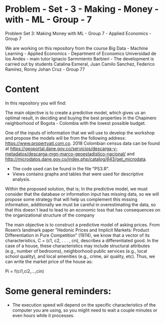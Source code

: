 # Problem - Set - 3 - Making - Money - with - ML - Group - 7
Problem Set 3: Making Money with ML - Group 7 - Applied Economics - Group 7

We are working on this repository from the course Big Data - Machine Learning - Applied Economics - Department of Economics Universidad de los Andes - main tutor Ignacio Sarmmiento Barbieri - The development is carried out by students Catalina Esmeral, Juan Camilo Sanchez, Federico Ramírez, Ronny Johan Cruz - Group 77

# Content

In this repository you will find:

The main objective is to create a predictive model, which gives us an optimal result, in deciding and buying the best properties in the Chapinero neighborhood of Bogota  - Colombia with the lowest possible budget.

One of the inputs of information that we will use to develop the workshop and propose the models will be from the following address: https://www.propertyati.com.co. 2018 Colombian census data can be found at https://geoportal.dane.gov.co/servicios/descarga-y-metadatos/descarga-mgn-marco-geoestadistico-nacional/ and http://microdatos.dane.gov.co/index.php/catalog/643/get_microdata.

-  The code used can be found in the file "PS3.R".
-  Views contains graphs and tables that were used for descriptive analysis.

Within the proposed solution, that is; In the predictive model, we must consider that the database or information input has missing data, so we will propose some strategy that will help us complement this missing information, additionally we must be careful in overestimating the data, so that this doesn´t lead to lead to an economic loss that has consequences on the organizational structure of the company

The main objective is to construct a predictive model of asking prices. From Rosen’s landmark paper ”Hedonic Prices and Implicit Markets: Product Differentiation in Pure Competition” (1974), we know that a vector of its characteristics, C = (c1, c2, . . . , cn), describes a differentiated good.
In the case of a house, these characteristics may include structural attributes (e.g., number of bedrooms), neighborhood public services (e.g., local school quality), and local amenities (e.g., crime, air quality, etc). Thus, we can write the market price of the house as:

Pi = f(ci1,ci2,...,cin)


# Some general reminders: 

-  The execution speed will depend on the specific characteristics of the computer you are using, so you might need to wait a couple minutes or even hours while it processes.

